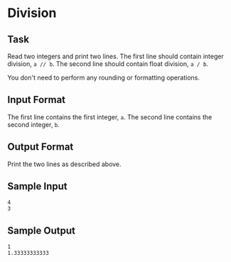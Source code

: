 # Division

## Task

Read two integers and print two lines. The first line should contain integer division, `a // b`. The second line should contain float division, `a / b`.

You don't need to perform any rounding or formatting operations.

## Input Format

The first line contains the first integer, `a`. The second line contains the second integer, `b`.

## Output Format

Print the two lines as described above.

## Sample Input

```
4
3
```

## Sample Output

```
1
1.33333333333
```
